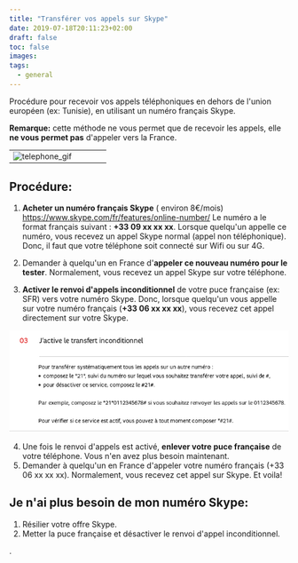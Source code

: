 ```yaml
---
title: "Transférer vos appels sur Skype"
date: 2019-07-18T20:11:23+02:00
draft: false
toc: false
images:
tags:
  - general
---
```

Procédure pour recevoir vos appels téléphoniques en dehors de l'union européen (ex: Tunisie), en utilisant un numéro français Skype.

**Remarque:** cette méthode ne vous permet que de recevoir les appels, elle **ne vous permet pas** d'appeler vers la France.

|   |   |   |   |   |
|---|---|---|---|---|
|![telephone_gif](https://media2.giphy.com/media/ff6IT8IzC5hEQ/giphy.gif)

## Procédure:
1. **Acheter un numéro français Skype** ( environ 8€/mois) https://www.skype.com/fr/features/online-number/
Le numéro a le format français suivant : **+33 09 xx xx xx**. Lorsque quelqu'un appelle ce numéro, vous recevez un appel Skype normal (appel non téléphonique). Donc, il faut que votre téléphone soit connecté sur Wifi ou sur 4G.

2.  Demander à quelqu'un en France d'**appeler ce nouveau numéro pour le tester**. Normalement, vous recevez un appel Skype sur votre téléphone.
3. **Activer le renvoi d'appels inconditionnel** de votre puce française (ex: SFR) vers votre numéro Skype.
Donc, lorsque quelqu'un vous appelle sur votre numéro français (**+33 06 xx xx xx**), vous recevez cet appel directement sur votre Skype.

![renvoi_appel](https://raw.githubusercontent.com/hhassen/hhassen.github.io_source/master/resources/_gen/images/transfer_appel_inconditionnel.png)

4. Une fois le renvoi d'appels est activé, **enlever votre puce française** de votre téléphone. Vous n'en avez plus besoin maintenant.
5. Demander à quelqu'un en France d'appeler votre numéro français (+33 06 xx xx xx). Normalement, vous recevez cet appel sur Skype. Et voila!

## Je n'ai plus besoin de mon numéro Skype:
1. Résilier votre offre Skype.
2. Metter la puce française et désactiver le renvoi d'appel inconditionnel.


.
